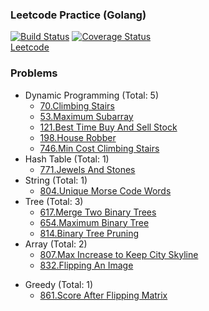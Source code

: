 ### Leetcode Practice (Golang)
[![Build Status](https://travis-ci.org/CX1ng/leetcode-go.svg?branch=master)](https://travis-ci.org/CX1ng/leetcode-go)
[![Coverage Status](https://coveralls.io/repos/github/CX1ng/leetcode-go/badge.svg?branch=master)](https://coveralls.io/github/CX1ng/leetcode-go?branch=master)  
[Leetcode](https://leetcode.com/)

### Problems
+ Dynamic Programming (Total: 5)
    * [70.Climbing Stairs](https://leetcode.com/problems/climbing-stairs/description/)
    * [53.Maximum Subarray](https://leetcode.com/problems/maximum-subarray/description/)
    * [121.Best Time Buy And Sell Stock](https://leetcode.com/problems/best-time-to-buy-and-sell-stock/description/)
    * [198.House Robber](https://leetcode.com/problems/house-robber/description/)
    * [746.Min Cost Climbing Stairs](https://leetcode.com/problems/min-cost-climbing-stairs/description/)
+ Hash Table (Total: 1)
    * [771.Jewels And Stones](https://leetcode.com/problems/jewels-and-stones/description/)
+ String (Total: 1)
    * [804.Unique Morse Code Words](https://leetcode.com/problems/unique-morse-code-words/description/)
+ Tree (Total: 3)
    * [617.Merge Two Binary Trees](https://leetcode.com/problems/merge-two-binary-trees/description/)
    * [654.Maximum Binary Tree](https://leetcode.com/problems/maximum-binary-tree/description/)
    * [814.Binary Tree Pruning](https://leetcode.com/problems/binary-tree-pruning/description/)
+ Array (Total: 2)
    * [807.Max Increase to Keep City Skyline](https://leetcode.com/problems/max-increase-to-keep-city-skyline/description/)
    * [832.Flipping An Image](https://leetcode.com/problems/flipping-an-image/description/)
* Greedy (Total: 1)
    * [861.Score After Flipping Matrix](https://leetcode.com/problems/score-after-flipping-matrix/description/)